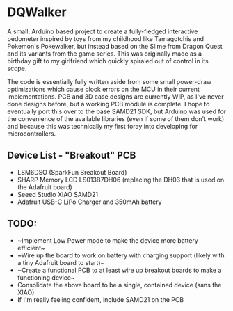 # DQWalker

A small, Arduino based project to create a fully-fledged interactive pedometer inspired by toys from my childhood like Tamagotchis and Pokemon's Pokewalker, but instead based on the Slime from Dragon Quest and its variants from the game series. This was originally made as a birthday gift to my girlfriend which quickly spiraled out of control in its scope.

The code is essentially fully written aside from some small power-draw optimizations which cause clock errors on the MCU in their current implementations. PCB and 3D case designs are currently WIP, as I've never done designs before, but a working PCB module is complete. I hope to eventually port this over to the base SAMD21 SDK, but Arduino was used for the convenience of the available libraries (even if some of them don't work) and because this was technically my first foray into developing for microcontrollers.

## Device List - "Breakout" PCB
- LSM6DSO (SparkFun Breakout Board)
- SHARP Memory LCD LS013B7DH06 (replacing the DH03 that is used on the Adafruit board)
- Seeed Studio XIAO SAMD21
- Adafruit USB-C LiPo Charger and 350mAh battery

## TODO:
- ~Implement Low Power mode to make the device more battery efficient~
- ~Wire up the board to work on battery with charging support (likely with a tiny Adafruit board to start)~
- ~Create a functional PCB to at least wire up breakout boards to make a functioning device~
- Consolidate the above board to be a single, contained device (sans the XIAO)
- If I'm really feeling confident, include SAMD21 on the PCB
